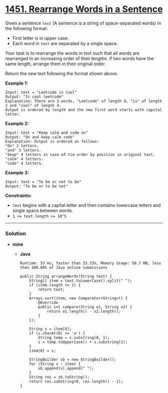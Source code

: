 # [1451. Rearrange Words in a Sentence](https://leetcode.com/problems/rearrange-words-in-a-sentence/)

Given a sentence `text` (A sentence is a string of space-separated words) in the following format:
  * First letter is in upper case.
  * Each word in `text` are separated by a single space.

Your task is to rearrange the words in text such that all words are rearranged in an increasing order of their lengths. If two words have the same length, arrange them in their original order.

Return the new text following the format shown above.

 

**Example 1:**
```
Input: text = "Leetcode is cool"
Output: "Is cool leetcode"
Explanation: There are 3 words, "Leetcode" of length 8, "is" of length 2 and "cool" of length 4.
Output is ordered by length and the new first word starts with capital letter.
```

**Example 2:**
```
Input: text = "Keep calm and code on"
Output: "On and keep calm code"
Explanation: Output is ordered as follows:
"On" 2 letters.
"and" 3 letters.
"keep" 4 letters in case of tie order by position in original text.
"calm" 4 letters.
"code" 4 letters.
```

**Example 3:**
```
Input: text = "To be or not to be"
Output: "To be or to be not"
```

**Constraints:**
* `text` begins with a capital letter and then contains lowercase letters and single space between words.
* `1 <= text.length <= 10^5`

---


### Solution
* **mine**
  * **Java**
  
    `Runtime: 33 ms, faster than 33.33%, Memory Usage: 50.7 MB, less than 100.00% of Java online submissions `
    ```
    public String arrangeWords(String text) {
        String[] item = text.toLowerCase().split(" ");
        if (item.length <= 1) {
            return text;
        }
        Arrays.sort(item, new Comparator<String>() {
            @Override
            public int compare(String o1, String o2) {
                return o1.length() - o2.length();
            }
        });
        
        String s = item[0];
        if (s.charAt(0) >= 'a') {
            String temp = s.substring(0, 1);
            s = temp.toUpperCase() + s.substring(1);
        }
        item[0] = s;

        StringBuilder sb = new StringBuilder();
        for (String v : item) {
            sb.append(v).append(" ");
        }
        String res = sb.toString();
        return res.substring(0, res.length() - 1);
    }
    ```

